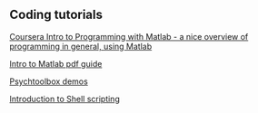 ## Coding tutorials 


[Coursera Intro to Programming with Matlab - a nice overview of programming in general, using Matlab](https://www.coursera.org/learn/matlab)

[Intro to Matlab pdf guide](https://github.com/lisik/lab/blob/master/MATLAB%20Intro%202013%20(1).pdf)

[Psychtoolbox demos](http://peterscarfe.com/ptbtutorials.html)

[Introduction to Shell scripting](http://linuxcommand.org/lc3_learning_the_shell.php)

